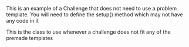This is an example of a Challenge that does not need to use a problem template. You will need to define the setup() method which may not have any code in it

This is the class to use whenever a challenge does not fit any of the premade templates